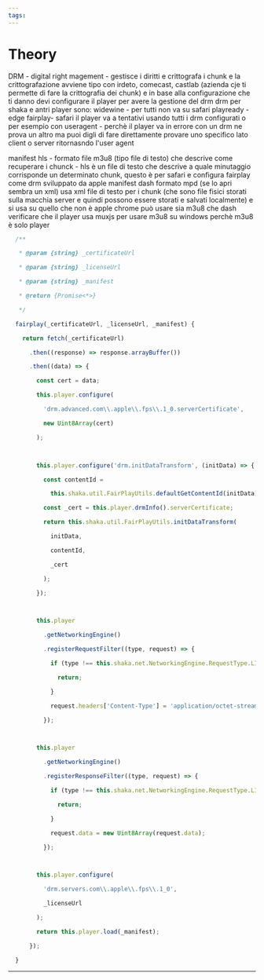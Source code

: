 ```yaml
---
tags:
---
```


# Theory

DRM - digital right magement - gestisce i diritti e crittografa i chunk e la crittografazione avviene tipo con irdeto, comecast, castlab (azienda cje ti permette di fare la crittografia dei chunk) e in base alla configurazione che ti danno devi configurare il player per avere la gestione del drm
drm per shaka e antri player sono:
widewine - per tutti non va su safari
playready - edge
fairplay- safari
il player va a tentativi usando tutti i drm configurati o per esempio con useragent - perchè il player va in errore con un drm ne prova un altro ma puoi digli di fare direttamente provare uno specifico lato client o server ritornasndo l'user agent

manifest hls - formato file m3u8 (tipo file di testo) che descrive come recuperare i chunck - hls è un file di testo che descrive a quale minutaggio corrisponde un determinato chunk, questo è per safari e configura fairplay come drm sviluppato da apple
manifest dash formato mpd (se lo apri sembra un xml) usa xml file di testo per i chunk (che sono file fisici storati sulla macchia server e quindi possono essere storati e salvati localmente) e si usa su quello che non è apple
chrome può usare sia m3u8 che dash verificare che il player usa muxjs per usare m3u8 su windows perchè m3u8 è solo player

```js
  /**

   * @param {string} _certificateUrl

   * @param {string} _licenseUrl

   * @param {string} _manifest

   * @return {Promise<*>}

   */

  fairplay(_certificateUrl, _licenseUrl, _manifest) {

    return fetch(_certificateUrl)

      .then((response) => response.arrayBuffer())

      .then((data) => {

        const cert = data;

        this.player.configure(

          'drm.advanced.com\\.apple\\.fps\\.1_0.serverCertificate',

          new Uint8Array(cert)

        );



        this.player.configure('drm.initDataTransform', (initData) => {

          const contentId =

            this.shaka.util.FairPlayUtils.defaultGetContentId(initData);

          const _cert = this.player.drmInfo().serverCertificate;

          return this.shaka.util.FairPlayUtils.initDataTransform(

            initData,

            contentId,

            _cert

          );

        });



        this.player

          .getNetworkingEngine()

          .registerRequestFilter((type, request) => {

            if (type !== this.shaka.net.NetworkingEngine.RequestType.LICENSE) {

              return;

            }

            request.headers['Content-Type'] = 'application/octet-stream';

          });



        this.player

          .getNetworkingEngine()

          .registerResponseFilter((type, request) => {

            if (type !== this.shaka.net.NetworkingEngine.RequestType.LICENSE) {

              return;

            }

            request.data = new Uint8Array(request.data);

          });



        this.player.configure(

          'drm.servers.com\\.apple\\.fps\\.1_0',

          _licenseUrl

        );

        return this.player.load(_manifest);

      });

  }
```

---
